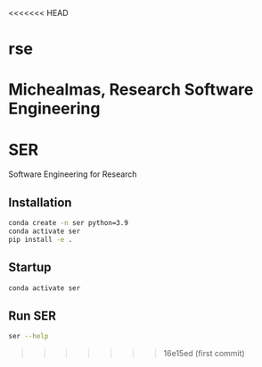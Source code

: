<<<<<<< HEAD
# rse
Michealmas, Research Software Engineering
=======
# SER
Software Engineering for Research

## Installation
```bash
conda create -n ser python=3.9
conda activate ser
pip install -e .
```

## Startup
```bash
conda activate ser
``` 

## Run SER
```bash
ser --help
``` 

>>>>>>> 16e15ed (first commit)
